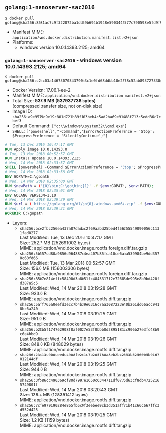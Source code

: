 ## `golang:1-nanoserver-sac2016`

```console
$ docker pull golang@sha256:8581ac7c9f322872ba1dd69b694b1948e5903449577c790598e5fd9f9d4e1bce
```

-	Manifest MIME: `application/vnd.docker.distribution.manifest.list.v2+json`
-	Platforms:
	-	windows version 10.0.14393.2125; amd64

### `golang:1-nanoserver-sac2016` - windows version 10.0.14393.2125; amd64

```console
$ docker pull golang@sha256:c2ac03a14673070343790a3c1e0fd68ddbb10e2578c52ab89372733049815065
```

-	Docker Version: 17.06.1-ee-2
-	Manifest MIME: `application/vnd.docker.distribution.manifest.v2+json`
-	Total Size: **537.9 MB (537937736 bytes)**  
	(compressed transfer size, not on-disk size)
-	Image ID: `sha256:a9e9579d9e19c801d721b39f103beb4c5ad2ba69e91688f713c5edd36c7cbef3`
-	Default Command: `["c:\\windows\\system32\\cmd.exe"]`
-	`SHELL`: `["powershell","-Command","$ErrorActionPreference = 'Stop'; $ProgressPreference = 'SilentlyContinue';"]`

```dockerfile
# Tue, 13 Dec 2016 10:47:17 GMT
RUN Apply image 10.0.14393.0
# Tue, 13 Mar 2018 00:52:57 GMT
RUN Install update 10.0.14393.2125
# Wed, 14 Mar 2018 02:33:57 GMT
SHELL [powershell -Command $ErrorActionPreference = 'Stop'; $ProgressPreference = 'SilentlyContinue';]
# Wed, 14 Mar 2018 02:33:58 GMT
ENV GOPATH=C:\gopath
# Wed, 14 Mar 2018 02:35:00 GMT
RUN $newPath = ('{0}\bin;C:\go\bin;{1}' -f $env:GOPATH, $env:PATH); 	Write-Host ('Updating PATH: {0}' -f $newPath); 	setx /M PATH $newPath;
# Wed, 14 Mar 2018 02:35:01 GMT
ENV GOLANG_VERSION=1.10
# Wed, 14 Mar 2018 02:39:29 GMT
RUN $url = ('https://golang.org/dl/go{0}.windows-amd64.zip' -f $env:GOLANG_VERSION); 	Write-Host ('Downloading {0} ...' -f $url); 	Invoke-WebRequest -Uri $url -OutFile 'go.zip'; 		$sha256 = '210b223031c254a6eb8fa138c3782b23af710a9959d64b551fa81edd762ea167'; 	Write-Host ('Verifying sha256 ({0}) ...' -f $sha256); 	if ((Get-FileHash go.zip -Algorithm sha256).Hash -ne $sha256) { 		Write-Host 'FAILED!'; 		exit 1; 	}; 		Write-Host 'Expanding ...'; 	Expand-Archive go.zip -DestinationPath C:\; 		Write-Host 'Verifying install ("go version") ...'; 	go version; 		Write-Host 'Removing ...'; 	Remove-Item go.zip -Force; 		Write-Host 'Complete.';
# Wed, 14 Mar 2018 02:39:31 GMT
WORKDIR C:\gopath
```

-	Layers:
	-	`sha256:bce2fbc256ea437a87dadac2f69aabd25bed4f56255549090056c1131fad0277`  
		Last Modified: Tue, 13 Dec 2016 10:47:17 GMT  
		Size: 252.7 MB (252691002 bytes)  
		MIME: application/vnd.docker.image.rootfs.foreign.diff.tar.gzip
	-	`sha256:5b557cd80a9856d964887c4ea407b85fca10ce6aaa539984be9dd3570c60fd66`  
		Last Modified: Tue, 13 Mar 2018 00:52:57 GMT  
		Size: 156.0 MB (156003306 bytes)  
		MIME: application/vnd.docker.image.rootfs.foreign.diff.tar.gzip
	-	`sha256:8507e814effc58490d3a8051fc4843317f2e72683de995e8b9bd420fd387a5c5`  
		Last Modified: Wed, 14 Mar 2018 03:19:28 GMT  
		Size: 933.0 B  
		MIME: application/vnd.docker.image.rootfs.diff.tar.gzip
	-	`sha256:5aff765a0eefd3ecc7b4b39e6316c7aa3087223e40b261dd66acc9418bc6a240`  
		Last Modified: Wed, 14 Mar 2018 03:19:25 GMT  
		Size: 951.0 B  
		MIME: application/vnd.docker.image.rootfs.diff.tar.gzip
	-	`sha256:b28b5f174762908f8af0027e53f0bbb0d2895181cc906b27e3fc48b9c6e4bbd9`  
		Last Modified: Wed, 14 Mar 2018 03:19:26 GMT  
		Size: 848.0 KB (848029 bytes)  
		MIME: application/vnd.docker.image.rootfs.diff.tar.gzip
	-	`sha256:23413c9b0ceedc4908fe2c1c7b205788a8eb2bc2553b5256005b9167012144df`  
		Last Modified: Wed, 14 Mar 2018 03:19:25 GMT  
		Size: 944.0 B  
		MIME: application/vnd.docker.image.rootfs.diff.tar.gzip
	-	`sha256:3f586cc490369cf80d7997e1650c6344711df0775d63cf8db47252165749801f`  
		Last Modified: Wed, 14 Mar 2018 03:20:43 GMT  
		Size: 128.4 MB (128391412 bytes)  
		MIME: application/vnd.docker.image.rootfs.diff.tar.gzip
	-	`sha256:7cfe979190284e865fb5c9f3eebee9cb3d351aff71b41c66c667ffc3d552d425`  
		Last Modified: Wed, 14 Mar 2018 03:19:25 GMT  
		Size: 1.2 KB (1159 bytes)  
		MIME: application/vnd.docker.image.rootfs.diff.tar.gzip
